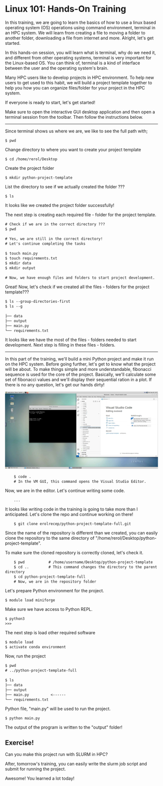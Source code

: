 # Linux 101: Hands-On Training

In this training, we are going to learn the basics of how to use a linux based operating system (OS) operations using command environment, terminal in an HPC system. We will learn from creating a file to moving a folder to another folder, downloading a file from internet and more. Alright, let's get started.
<br>

In this hands-on session, you will learn what is terminal, why do we need it, and different from other operating systems, terminal is very important for the Linux-based OS. You can think of, terminal is a kind of interface between the user and the operating system's brain.
<br>

Many HPC users like to develop projects in HPC environment. To help new users to get used to this habit, we will build a project template together to help you how you can organize files/folder for your project in the HPC system.

If everyone is ready to start, let's get started!

Make sure to open the interactive GUI desktop application and then open a terminal session from the toolbar. Then follow the instructions below.

-----

Since terminal shows us where we are, we like to see the full path with;

	$ pwd

Change directory to where you want to create your project template

	$ cd /home/rerol/Desktop
 	
Create the project folder

	$ mkdir python-project-template

List the directory to see if we actually created the folder ???

	$ ls

It looks like we created the project folder successfully! 

The next step is creating each required file - folder for the project template.

	# Check if we are in the correct directory ???
	$ pwd

	# Yes, we are still in the correct directory!
	# Let's continue completing the tasks

	$ touch main.py
	$ touch requirements.txt
	$ mkdir data
	$ mkdir output

	# Now, we have enough files and folders to start project development.

Great! Now, let's check if we created all the files - folders for the project template???

	$ ls --group-directories-first
	$ ls --g

    ├── data
    ├── output
    ├── main.py
    └── requirements.txt

It looks like we have the most of the files - folders needed to start development. Next step is filling in these files - folders.

------

In this part of the training, we'll build a mini Python project and make it run on the HPC system. Before going further, let's get to know what the project will be about. To make things simple and more understandable, fibonacci sequence is used for the core of the project. Basically, we'll calculate some set of fibonacci values and we'll display their sequential ration in a plot. If there is no any question, let's get our hands dirty!

<img src="../images/pinnacle_gui_code.png">

		$ code .  
		# In the VM GUI, this command opens the Visual Studio Editor.

Now, we are in the editor. Let's continue writing some code.


		...

It looks like writing code in the training is going to take more than I anticipated. Let's clone the repo and continue working on there!

		$ git clone erolrecep/python-project-template-full.git

Since the name of the repository is different than we created, you can easily clone the repository to the same directory of "/home/rerol/Desktop/python-project-template".
<br>

To make sure the cloned repository is correctly cloned, let's check it.

		$ pwd 			# /home/username/Desktop/python-project-template
		$ cd .. 		# This command changes the directory to the parent directory
		$ cd python-project-template-full
		# Now, we are in the repository folder

Let's prepare Python environment for the project.

    $ module load miniforge

Make sure we have access to Python REPL.

    $ python3
    >>>

The next step is load other required software

    $ module load 
    $ activate conda environment

Now, run the project

    $ pwd
    # ../python-project-template-full
    
    $ ls
    ├── data
    ├── output
    ├── main.py          <------
    └── requirements.txt

Python file, "main.py" will be used to run the project.

    $ python main.py

The output of  the program is written to the "output" folder!

## Exercise!

Can you make this project run with SLURM in HPC?

After, tomorrow's training, you can easily write the slurm job script and submit for running the project.

Awesome! You learned a lot today!
